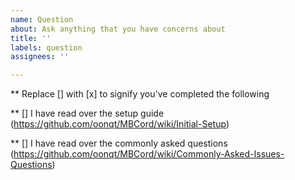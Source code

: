 ```yaml
---
name: Question
about: Ask anything that you have concerns about
title: ''
labels: question
assignees: ''

---
```

** Replace [] with [x] to signify you've completed the following

** [] I have read over the setup guide (https://github.com/oonqt/MBCord/wiki/Initial-Setup)

** [] I have read over the commonly asked questions (https://github.com/oonqt/MBCord/wiki/Commonly-Asked-Issues-Questions)